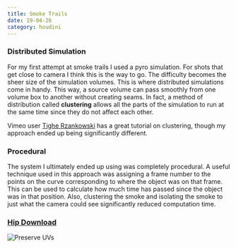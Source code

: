 ```yaml
---
title: Smoke Trails
date: 19-04-26
category: houdini
---
```


### Distributed Simulation
For my first attempt at smoke trails I used a pyro simulation. For shots that get close to camera I think this is the way to go. The difficulty becomes the sheer size of the simulation volumes. This is where distributed simulations come in handy. This way, a source volume can pass smoothly from one volume box to another without creating seams. In fact, a method of distribution called **clustering** allows all the parts of the simulation to run at the same time since they do not affect each other. 

Vimeo user [Tighe Rzankowski](https://vimeo.com/trzanko) has a great tutorial on clustering, though my approach ended up being significantly different.

### Procedural
The system I ultimately ended up using was completely procedural. A useful technique used in this approach was assigning a frame number to the points on the curve corresponding to where the object was on that frame. This can be used to calculate how much time has passed since the object was in that position. Also, clustering the smoke and isolating the smoke to just what the camera could see significantly reduced computation time.


### [Hip Download](/assets/projects/houdini/19-04-04-distributed-smoke.hip)

![Preserve UVs](/assets/images/19-04-26-distributed_smoke.png)